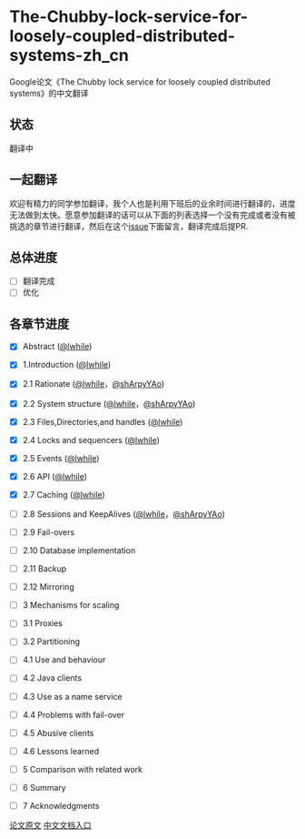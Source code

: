 # The-Chubby-lock-service-for-loosely-coupled-distributed-systems-zh_cnGoogle论文《The Chubby lock service for loosely coupled distributed systems》的中文翻译## 状态翻译中## 一起翻译欢迎有精力的同学参加翻译，我个人也是利用下班后的业余时间进行翻译的，进度无法做到太快。愿意参加翻译的话可以从下面的列表选择一个没有完成或者没有被挑选的章节进行翻译，然后在这个[issue](https://github.com/lwhile/The-Chubby-lock-service-for-loosely-coupled-distributed-systems-zh_cn/issues/2)下面留言，翻译完成后提PR.## 总体进度- [ ] 翻译完成- [ ] 优化 ## 各章节进度- [x] Abstract ([@lwhile](https://github.com/lwhile))- [x] 1.Introduction ([@lwhile](https://github.com/lwhile))- [x] 2.1 Rationate ([@lwhile](https://github.com/lwhile)，[@shArpyYAo](https://github.com/shArpyYAo))- [x] 2.2 System structure ([@lwhile](https://github.com/lwhile)，[@shArpyYAo](https://github.com/shArpyYAo))- [x] 2.3 Files,Directories,and handles ([@lwhile](https://github.com/lwhile))- [x] 2.4 Locks and sequencers ([@lwhile](https://github.com/lwhile))- [x] 2.5 Events ([@lwhile](https://github.com/lwhile))- [x] 2.6 API ([@lwhile](https://github.com/lwhile))- [x] 2.7 Caching ([@lwhile](https://github.com/lwhile))- [ ] 2.8 Sessions and KeepAlives ([@lwhile](https://github.com/lwhile)，[@shArpyYAo](https://github.com/shArpyYAo))- [ ] 2.9 Fail-overs- [ ] 2.10 Database implementation- [ ] 2.11 Backup- [ ] 2.12 Mirroring- [ ] 3 Mechanisms for scaling - [ ] 3.1 Proxies- [ ] 3.2 Partitioning- [ ] 4.1 Use and behaviour- [ ] 4.2 Java clients- [ ] 4.3 Use as a name service - [ ] 4.4 Problems with fail-over- [ ] 4.5 Abusive clients- [ ] 4.6 Lessons learned- [ ] 5 Comparison with related work- [ ] 6 Summary- [ ] 7 Acknowledgments[论文原文](./chubby-osdi06.pdf)[中文文档入口](./zh_cn.md)
